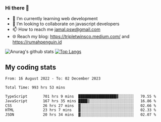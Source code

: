 ### Hi there 👋

<!--
**padepokanpenguin/padepokanpenguin** is a ✨ _special_ ✨ repository because its `README.md` (this file) appears on your GitHub profile.
-->

- 🌱 I’m currently learning  web development
- 👯 I’m looking to collaborate on javascript developers
- 📫 How to reach me jamal.psw@gmail.com
- 🌐 Reach my blog:
   https://tripletwinsco.medium.com/ and
   https://rumahpenguin.id

![Anurag's github stats](https://github-readme-stats.vercel.app/api?username=padepokanpenguin&count_private=true&disable_animations=false&show_icons=true&theme=default)
[![Top Langs](https://github-readme-stats.vercel.app/api/top-langs/?username=padepokanpenguin&theme=default&layout=compact)](https://github.com/padepokanpenguin)

## My coding stats

<!--START_SECTION:waka-->

```txt
From: 16 August 2022 - To: 02 December 2023

Total Time: 993 hrs 53 mins

TypeScript       701 hrs 9 mins  █████████████████▓░░░░░░░   70.55 %
JavaScript       167 hrs 35 mins ████▒░░░░░░░░░░░░░░░░░░░░   16.86 %
CSS              26 hrs 27 mins  ▓░░░░░░░░░░░░░░░░░░░░░░░░   02.66 %
HTML             23 hrs 7 mins   ▓░░░░░░░░░░░░░░░░░░░░░░░░   02.33 %
JSON             20 hrs 34 mins  ▓░░░░░░░░░░░░░░░░░░░░░░░░   02.07 %
```

<!--END_SECTION:waka-->



